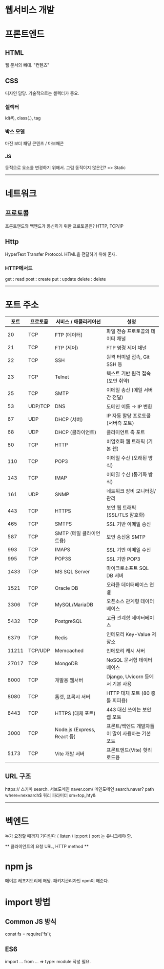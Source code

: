 # 웹서비스 개발

# 프론트엔드
## HTML
웹 문서의 뼈대. "컨텐츠"

## CSS
디자인 담당. 기술적으로는 셀렉터가 중요.
### 셀렉터
id(#), class(.), tag
### 박스 모델
마진 보더 패딩 콘텐츠 / 마보패콘

### JS
동적으로 요소를 변경하기 위해서.
그럼 동적이지 않은건? => Static

---

# 네트워크

## 프로토콜
프론트엔드와 백엔드가 통신하기 위한 프로토콜은? HTTP, TCP/IP

## Http
HyperText Transfer Protocol. HTML을 전달하기 위해 존재.

### HTTP메서드
get : read
post : create
put : update
delete  : delete

---

# 포트 주소

| 포트 | 프로토콜 | 서비스 / 애플리케이션 | 설명 |
|------|----------|------------------------|------|
| 20   | TCP      | FTP (데이터)           | 파일 전송 프로토콜의 데이터 채널 |
| 21   | TCP      | FTP (제어)             | FTP 명령 제어 채널 |
| 22   | TCP      | SSH                    | 원격 터미널 접속, Git SSH 등 |
| 23   | TCP      | Telnet                 | 텍스트 기반 원격 접속 (보안 취약) |
| 25   | TCP      | SMTP                   | 이메일 송신 (메일 서버 간 전달) |
| 53   | UDP/TCP  | DNS                    | 도메인 이름 → IP 변환 |
| 67   | UDP      | DHCP (서버)            | IP 자동 할당 프로토콜 (서버측 포트) |
| 68   | UDP      | DHCP (클라이언트)      | 클라이언트 측 포트 |
| 80   | TCP      | HTTP                   | 비암호화 웹 트래픽 (기본 웹) |
| 110  | TCP      | POP3                   | 이메일 수신 (오래된 방식) |
| 143  | TCP      | IMAP                   | 이메일 수신 (동기화 방식) |
| 161  | UDP      | SNMP                   | 네트워크 장비 모니터링/관리 |
| 443  | TCP      | HTTPS                  | 보안 웹 트래픽 (SSL/TLS 암호화) |
| 465  | TCP      | SMTPS                  | SSL 기반 이메일 송신 |
| 587  | TCP      | SMTP (메일 클라이언트용) | 보안 송신용 SMTP |
| 993  | TCP      | IMAPS                  | SSL 기반 이메일 수신 |
| 995  | TCP      | POP3S                  | SSL 기반 POP3 |
| 1433 | TCP      | MS SQL Server          | 마이크로소프트 SQL DB 서버 |
| 1521 | TCP      | Oracle DB              | 오라클 데이터베이스 연결 |
| 3306 | TCP      | MySQL/MariaDB          | 오픈소스 관계형 데이터베이스 |
| 5432 | TCP      | PostgreSQL             | 고급 관계형 데이터베이스 |
| 6379 | TCP      | Redis                  | 인메모리 Key-Value 저장소 |
| 11211| TCP/UDP  | Memcached              | 인메모리 캐시 서버 |
| 27017| TCP      | MongoDB                | NoSQL 문서형 데이터베이스 |
| 8000 | TCP      | 개발용 웹서버          | Django, Uvicorn 등에서 기본 사용 |
| 8080 | TCP      | 톰캣, 프록시 서버      | HTTP 대체 포트 (80 충돌 회피용) |
| 8443 | TCP      | HTTPS (대체 포트)      | 443 대신 쓰이는 보안 웹 포트 |
| 3000 | TCP      | Node.js (Express, React 등) | 프론트/백엔드 개발자들이 많이 사용하는 기본 포트 |
| 5173 | TCP      | Vite 개발 서버         | 프론트엔드(Vite) 핫리로드용 |

## URL 구조
https:// 스키마
search. 서브도메인
naver.com/ 메인도메인
search.naver? path
where=nexearch$ 쿼리 파라미터
sm=top_hty&

---

# 벡엔드

누가 요청할 때까지 기다린다 ( listen / ip:port )
port 는 유니크해야 함.

** 클라이언트의 요청 URL, HTTP method **

# npm js
메이븐 레포지토리에 해당. 패키지관리자인 npm이 해준다.


# import 방법

## Common JS 방식
const fs = require('fs');

## ES6
import ... from ...
=> type: module 작성 필요.
